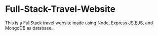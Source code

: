 # Full-Stack-Travel-Website
This is a FullStack travel website  made using Node, Express JS,EJS, and MongoDB as database.
